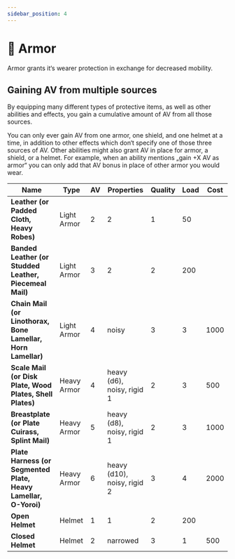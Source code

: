 ```yaml
---
sidebar_position: 4
---
```


# 🧥 Armor

Armor grants it‘s wearer protection in exchange for decreased mobility.

## Gaining AV from multiple sources

By equipping many different types of protective items, as well as other abilities and effects, you gain a cumulative amount of AV from all those sources.

You can only ever gain AV from one armor, one shield, and one helmet at a time, in addition to other effects which don‘t specify one of those three sources of AV. Other abilities might also grant AV in place for armor, a shield, or a helmet. For example, when an ability mentions „gain +X AV as armor“ you can only add that AV bonus in place of other armor you would wear.

 **Name**                                                        | **Type**    | **AV** | **Properties**            | **Quality** | **Load** | **Cost** 
-----------------------------------------------------------------|-------------|--------|---------------------------|-------------|----------|----------
 **Leather (or Padded Cloth, Heavy Robes)**                      | Light Armor | 2      | 2                         | 1           | 50       |          
 **Banded Leather (or Studded Leather, Piecemeal Mail)**         | Light Armor | 3      | 2                         | 2           | 200      |          
 **Chain Mail (or Linothorax, Bone Lamellar, Horn Lamellar)**    | Light Armor | 4      | noisy                     | 3           | 3        | 1000     
 **Scale Mail (or Disk Plate, Wood Plates, Shell Plates)**       | Heavy Armor | 4      | heavy (d6), noisy, rigid 1  | 2           | 3        | 500      
 **Breastplate (or Plate Cuirass, Splint Mail)**                 | Heavy Armor | 5      | heavy (d8), noisy, rigid 1  | 2           | 3        | 1000     
 **Plate Harness (or Segmented Plate, Heavy Lamellar, O-Yoroi)** | Heavy Armor | 6      | heavy (d10), noisy, rigid 2 | 3           | 4        | 2000     
 **Open Helmet**                                                 | Helmet      | 1      | 1                         | 2           | 200      |          
 **Closed Helmet**                                               | Helmet      | 2      | narrowed                  | 3           | 1        | 500      

